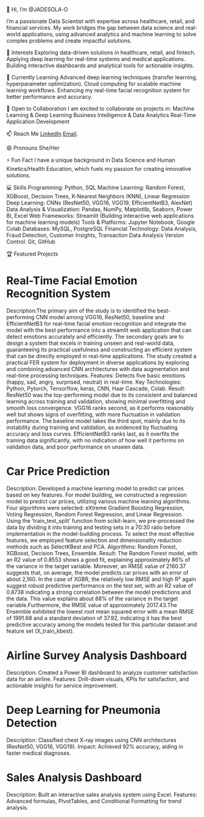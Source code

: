 👋 Hi, I’m @JADESOLA-O

I’m a passionate Data Scientist with expertise across healthcare, retail, and financial services. My work bridges the gap between data science and real-world applications, using advanced analytics and machine learning to solve complex problems and create impactful solutions.

👀 Interests
Exploring data-driven solutions in healthcare, retail, and fintech.
Applying deep learning for real-time systems and medical applications.
Building interactive dashboards and analytical tools for actionable insights.

🌱 Currently Learning
Advanced deep learning techniques (transfer learning, hyperparameter optimization).
Cloud computing for scalable machine learning workflows.
Enhancing my real-time facial recognition system for better performance and accuracy.

💞️ Open to Collaboration
I am excited to collaborate on projects in:
Machine Learning & Deep Learning
Business Intelligence & Data Analytics
Real-Time Application Development

📫 Reach Me
[LinkedIn](https://www.linkedin.com/in/jadesolao/)
[Email](jadesolaoladeinde@gmail.com).

😄 Pronouns
She/Her

⚡ Fun Fact
I have a unique background in Data Science and Human Kinetics/Health Education, which fuels my passion for creating innovative solutions.

💻 Skills
Programming: Python, SQL
Machine Learning: Random Forest, XGBoost, Decision Trees, K-Nearest Neighbors (KNN), Linear Regression
Deep Learning: CNNs (ResNet50, VGG16, VGG19, EfficientNetB3, AlexNet)
Data Analysis & Visualization: Pandas, NumPy, Matplotlib, Seaborn, Power BI, Excel
Web Frameworks: Streamlit (Building interactive web applications for machine learning models)
Tools & Platforms: Jupyter Notebook, Google Colab
Databases: MySQL, PostgreSQL
Financial Technology: Data Analysis, Fraud Detection, Customer Insights, Transaction Data Analysis
Version Control: Git, GitHub

🏆 Featured Projects
# Real-Time Facial Emotion Recognition System
Description:The primary aim of the study is to identified the best-performing CNN model among VGG16, ResNet50, baseline and EfficientNetB3 for real-time facial emotion recognition and integrate the model with the best performance into a streamlit web application that can detect emotions accurately and efficiently. The secondary goals are to design a system that excels in training unseen and real-world data, guaranteeing its practical usefulness and constructing an efficient system that can be directly employed in real-time applications. The study created a practical FER system for deployment in diverse applications by exploring and combining advanced CNN architectures with data augmentation and real-time processing techniques.
Features: Detects five basic emotions (happy, sad, angry, surprised, neutral) in real-time.
Key Technologies: Python, Pytorch, Tensorflow, keras, CNN, Haar Cascade, Colab.
Result: ResNet50 was the top-performing model due to its consistent and balanced learning across training and validation, showing minimal overfitting and smooth loss convergence. VGG16 ranks second, as it performs reasonably well but shows signs of overfitting, with more fluctuation in validation performance. The baseline model takes the third spot, mainly due to its instability during training and validation, as evidenced by fluctuating accuracy and loss curves. EfficientNetB3 ranks last, as it overfits the training data significantly, with no indication of how well it performs on validation data, and poor performance on unseen data.

# Car Price Prediction
Description: Developed a machine learning model to predict car prices based on key features.
For model building, we constructed a regression model to predict car prices, utilizing various machine learning algorithms. Four algorithms were selected: eXtreme Gradient Boosting Regression, Voting Regression, Random Forest Regression, and Linear Regression. Using the ‘train_test_split’ function from scikit-learn, we pre-processed the data by dividing it into training and testing sets in a 70:30 ratio before implementation in the model-building process. To select the most effective features, we employed feature selection and dimensionality reduction methods such as SelectKBest and PCA. 
Algorithms: Random Forest, XGBoost, Decision Trees, Ensemble.
Result: The Random Forest model, with an R2 value of 0.8553 shows a good fit, explaining approximately 86% of the variance in the target variable. Moreover, an RMSE value of 2160.37 suggests that, on average, the model predicts car prices with an error of about 2,160.
In the case of XGBR, the relatively low RMSE and high R² again suggest robust predictive performance on the test set, with an R2 value of 0.8738 indicating a strong correlation between the model predictions and the data. This value explains about 88% of the variance in the target variable.Furthermore, the RMSE value of approximately 2017.43.The Ensemble exhibited the lowest root mean squared error with a mean RMSE of 1991.68 and a standard deviation of 37.92, indicating it has the best predictive accuracy among the models tested for this particular dataset and feature set (X_train_kbest). 

# Airline Survey Analysis Dashboard
Description: Created a Power BI dashboard to analyze customer satisfaction data for an airline.
Features: Drill-down visuals, KPIs for satisfaction, and actionable insights for service improvement.

# Deep Learning for Pneumonia Detection
Description: Classified chest X-ray images using CNN architectures (ResNet50, VGG16, VGG19).
Impact: Achieved 92% accuracy, aiding in faster medical diagnoses.

# Sales Analysis Dashboard
Description: Built an interactive sales analysis system using Excel.
Features: Advanced formulas, PivotTables, and Conditional Formatting for trend analysis.

